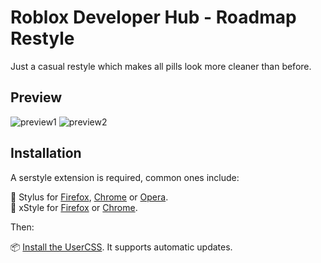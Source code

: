 # Roblox Developer Hub - Roadmap Restyle
Just a casual restyle which makes all pills look more cleaner than before.

## Preview
![preview1](https://cdn.discordapp.com/attachments/606125536820985867/645426574249951232/unknown.png)
![preview2](https://cdn.discordapp.com/attachments/606125536820985867/645426694961758250/unknown.png)

## Installation
A serstyle extension is required, common ones include:

🎨 Stylus for [Firefox](https://addons.mozilla.org/en-US/firefox/addon/styl-us/), [Chrome](https://chrome.google.com/webstore/detail/stylus/clngdbkpkpeebahjckkjfobafhncgmne) or [Opera](https://addons.opera.com/en-gb/extensions/details/stylus/).<br>
🎨 xStyle for [Firefox](https://addons.mozilla.org/firefox/addon/xstyle/) or [Chrome](https://chrome.google.com/webstore/detail/xstyle/hncgkmhphmncjohllpoleelnibpmccpj).

Then:

📦 [Install the UserCSS](https://raw.githack.com/RealSimplyData/devhubrestyle/master/devhubrestyle.user.css). It supports automatic updates.
